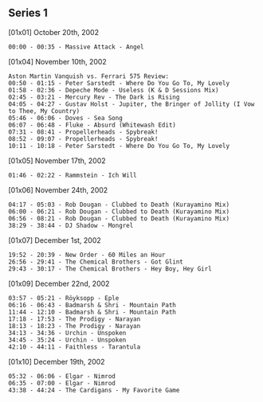 ## Series 1

[01x01] October 20th, 2002

    00:00 - 00:35 - Massive Attack - Angel
	
	
	
	
[01x04] November 10th, 2002

    Aston Martin Vanquish vs. Ferrari 575 Review:
    00:50 - 01:15 - Peter Sarstedt - Where Do You Go To, My Lovely
    01:58 - 02:36 - Depeche Mode - Useless (K & D Sessions Mix)
    02:45 - 03:21 - Mercury Rev - The Dark is Rising
    04:05 - 04:27 - Gustav Holst - Jupiter, the Bringer of Jollity (I Vow to Thee, My Country)
    05:46 - 06:06 - Doves - Sea Song
    06:07 - 06:48 - Fluke - Absurd (Whitewash Edit)
    07:31 - 08:41 - Propellerheads - Spybreak!
    08:52 - 09:07 - Propellerheads - Spybreak!
    10:11 - 10:18 - Peter Sarstedt - Where Do You Go To, My Lovely

[01x05] November 17th, 2002

    01:46 - 02:22 - Rammstein - Ich Will

[01x06] November 24th, 2002

    04:17 - 05:03 - Rob Dougan - Clubbed to Death (Kurayamino Mix)
    06:00 - 06:21 - Rob Dougan - Clubbed to Death (Kurayamino Mix)
    06:56 - 08:21 - Rob Dougan - Clubbed to Death (Kurayamino Mix)
    38:29 - 38:44 - DJ Shadow - Mongrel

[01x07] December 1st, 2002

    19:52 - 20:39 - New Order - 60 Miles an Hour
    26:56 - 29:41 - The Chemical Brothers - Got Glint
    29:43 - 30:17 - The Chemical Brothers - Hey Boy, Hey Girl

[01x09] December 22nd, 2002

    03:57 - 05:21 - Röyksopp - Eple
    06:16 - 06:43 - Badmarsh & Shri - Mountain Path
    11:44 - 12:10 - Badmarsh & Shri - Mountain Path
    17:18 - 17:53 - The Prodigy - Narayan
    18:13 - 18:23 - The Prodigy - Narayan
    34:13 - 34:36 - Urchin - Unspoken
    34:45 - 35:24 - Urchin - Unspoken
    42:10 - 44:11 - Faithless - Tarantula

[01x10] December 19th, 2002

    05:32 - 06:06 - Elgar - Nimrod
    06:35 - 07:00 - Elgar - Nimrod
    43:38 - 44:24 - The Cardigans - My Favorite Game
	